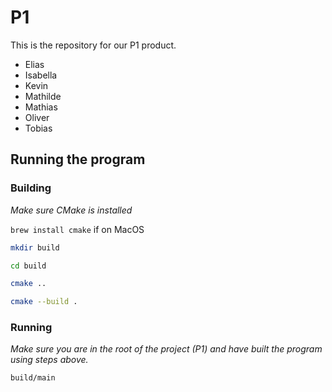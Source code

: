 # P1
This is the repository for our P1 product.

- Elias
- Isabella 
- Kevin
- Mathilde
- Mathias
- Oliver 
- Tobias

## Running the program

### Building

*Make sure CMake is installed*

`brew install cmake` if on MacOS


```bash
mkdir build

cd build

cmake ..

cmake --build .
```

### Running

*Make sure you are in the root of the project (P1) and have built the program using steps above.*

```
build/main
```

